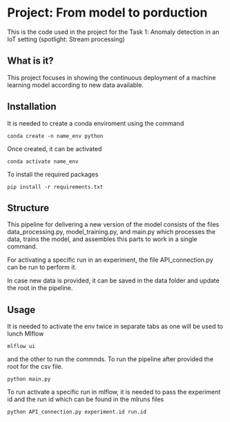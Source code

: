 # Project: From model to porduction

This is the code used in the project for the Task 1: Anomaly detection in an IoT setting (spotlight: Stream processing)

## What is it?

This project focuses in showing the continuous deployment of a machine learning model according to new data available.

## Installation

It is needed to create a conda enviroment using the command

```shell
conda create -n name_env python
```

Once created, it can be activated
```shell
conda activate name_env
```

To install the required packages
```shell
pip install -r requirements.txt
```

## Structure

This pipeline for delivering a new version of the model consists of the files data_processing.py, model_training.py, and main.py which processes the data, trains the model, and assembles this parts to work in a single command.

For activating a specific run in an experiment, the file API_connection.py can be run to perform it.

In case new data is provided, it can be saved in the data folder and update the root in the pipeline.

## Usage

It is needed to activate the env twice in separate tabs as one will be used to lunch Mlflow
```shell
mlflow ui
```

and the other to run the commnds. To run the pipeline after provided the root for the csv file.
```shell
python main.py
```

To run activate a specific run in mlflow, it is needed to pass the experiment id and the run id which can be found in the mlruns files
```shell
python API_connection.py experiment.id run.id
```

